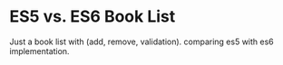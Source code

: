 # ES5 vs. ES6 Book List

Just a book list with (add, remove, validation).
comparing es5 with es6 implementation.
